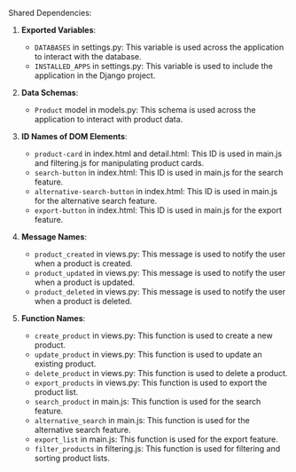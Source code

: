 Shared Dependencies:

1. **Exported Variables**: 
   - `DATABASES` in settings.py: This variable is used across the application to interact with the database.
   - `INSTALLED_APPS` in settings.py: This variable is used to include the application in the Django project.

2. **Data Schemas**: 
   - `Product` model in models.py: This schema is used across the application to interact with product data.

3. **ID Names of DOM Elements**: 
   - `product-card` in index.html and detail.html: This ID is used in main.js and filtering.js for manipulating product cards.
   - `search-button` in index.html: This ID is used in main.js for the search feature.
   - `alternative-search-button` in index.html: This ID is used in main.js for the alternative search feature.
   - `export-button` in index.html: This ID is used in main.js for the export feature.

4. **Message Names**: 
   - `product_created` in views.py: This message is used to notify the user when a product is created.
   - `product_updated` in views.py: This message is used to notify the user when a product is updated.
   - `product_deleted` in views.py: This message is used to notify the user when a product is deleted.

5. **Function Names**: 
   - `create_product` in views.py: This function is used to create a new product.
   - `update_product` in views.py: This function is used to update an existing product.
   - `delete_product` in views.py: This function is used to delete a product.
   - `export_products` in views.py: This function is used to export the product list.
   - `search_product` in main.js: This function is used for the search feature.
   - `alternative_search` in main.js: This function is used for the alternative search feature.
   - `export_list` in main.js: This function is used for the export feature.
   - `filter_products` in filtering.js: This function is used for filtering and sorting product lists.
